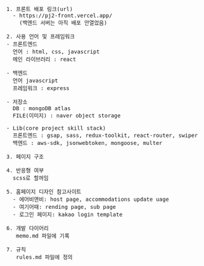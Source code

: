 <pre>
1. 프론트 배포 링크(url)
  - https://pj2-front.vercel.app/
    (백엔드 서버는 아직 배포 안열었음)

2. 사용 언어 및 프레임워크
- 프론트엔드
  언어 : html, css, javascript
  메인 라이브러리 : react

- 백엔드
  언어 javascript
  프레임워크 : express

- 저장소
  DB : mongoDB atlas
  FILE(이미지) : naver object storage

- Lib(core project skill stack)
  프론트엔드 : gsap, sass, redux-toolkit, react-router, swiper
  백엔드 : aws-sdk, jsonwebtoken, mongoose, multer

3. 페이지 구조

4. 반응형 여부
  scss로 할꺼임

5. 홈페이지 디자인 참고사이트
  - 에어비앤비: host page, accommodations update uage
  - 여기어때: rending page, sub page
  - 로그인 페이지: kakao login template

6. 개발 다이어리
   memo.md 파일에 기록

7. 규칙
   rules.md 파일에 정의
</pre>
